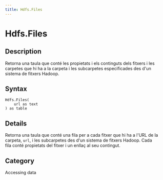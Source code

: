 ```yaml
---
title: Hdfs.Files
---
```


# Hdfs.Files


## Description

Retorna una taula que conté les propietats i els continguts dels fitxers i les carpetes que hi ha a la carpeta i les subcarpetes especificades des d&#39;un sistema de fitxers Hadoop.


## Syntax

```powerquery
Hdfs.Files(
    url as text
) as table
```


## Details

Retorna una taula que conté una fila per a cada fitxer que hi ha a l'URL de la carpeta, <code>url</code>, i les subcarpetes des d'un sistema de fitxers Hadoop. Cada fila conté propietats del fitxer i un enllaç al seu contingut.



## Category
Accessing data
